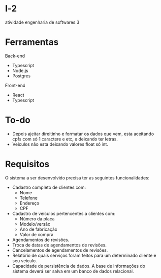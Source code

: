 # l-2
atividade engenharia de softwares 3

# Ferramentas
Back-end 
- Typescript
- Node.js
- Postgres

Front-end
- React
- Typescript

# To-do
- Depois ajeitar direitinho e formatar os dados que vem, esta aceitando cpfs com só 1 caractere e etc, e deixando ter letras.
- Veiculos não esta deixando valores float só int.

# Requisitos
O sistema a ser desenvolvido precisa ter as seguintes funcionalidades:
- Cadastro completo de clientes com:
  - Nome
  - Telefone
  - Endereço
  - CPF
- Cadastro de veículos pertencentes a clientes com:
  - Número da placa
  - Modelo/versão
  - Ano de fabricação
  - Valor de compra
- Agendamentos de revisões.
- Troca de datas de agendamentos de revisões.
- Cancelamentos de agendamentos de revisões.
- Relatório de quais serviços foram feitos para um determinado cliente e seu
veículo.
- Capacidade de persistência de dados. A base de informações do sistema deverá
ser salva em um banco de dados relacional.
